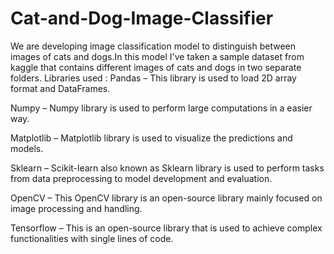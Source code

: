 # Cat-and-Dog-Image-Classifier
We are developing image classification model to distinguish between images of cats and dogs.In this model I've taken a sample dataset from kaggle that contains different images of cats and dogs in two separate folders.
Libraries used :
Pandas – This library is used to load 2D array format and DataFrames.

Numpy – Numpy library is used to perform large computations in a easier way.

Matplotlib – Matplotlib library is used to visualize the predictions and models.

Sklearn – Scikit-learn also known as Sklearn library is used to perform tasks from data preprocessing to model development and evaluation.

OpenCV – This OpenCV library is an open-source library mainly focused on image processing and handling.

Tensorflow – This is an open-source library that is used to achieve complex functionalities with single lines of code.

